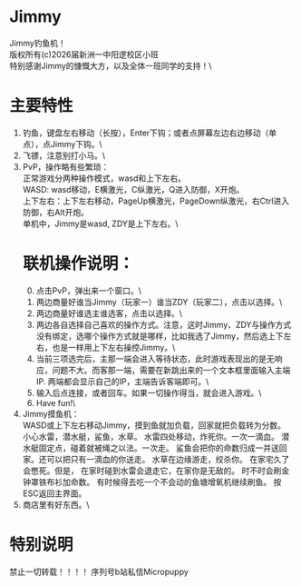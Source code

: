 # Jimmy
Jimmy钓鱼机！\
版权所有(c)2026届新洲一中阳逻校区小班\
特别感谢Jimmy的慷慨大方，以及全体一班同学的支持！\
# 主要特性
1. 钓鱼，键盘左右移动（长按），Enter下钩；或者点屏幕左边右边移动（单点），点Jimmy下钩。\
2. 飞镖，注意别打小马。\
3. PvP，操作略有些繁琐：\
   正常游戏分两种操作模式，wasd和上下左右。\
     WASD: wasd移动，E横激光，C纵激光，Q进入防御，X开炮。\
     上下左右：上下左右移动，PageUp横激光，PageDown纵激光，右Ctrl进入防御，右Alt开炮。\
     单机中，Jimmy是wasd, ZDY是上下左右。\
   # 联机操作说明：
     0. 点击PvP，弹出来一个窗口。\
     1. 两边商量好谁当Jimmy（玩家一）谁当ZDY（玩家二），点击以选择。\
     2. 两边商量好谁选主谁选客，点击以选择。\
     3. 两边各自选择自己喜欢的操作方式。注意，这时Jimmy、ZDY与操作方式没有绑定，选哪个操作方式就是哪样，比如我选了Jimmy，然后选上下左右，也是一样用上下左右操控Jimmy。\
     4. 当前三项选完后，主那一端会进入等待状态，此时游戏表现出的是无响应，问题不大。而客那一端，需要在新跳出来的一个文本框里面输入主端IP. 两端都会显示自己的IP，主端告诉客端即可。\
     5. 输入后点连接，或者回车。如果一切操作得当，就会进入游戏。\
     6. Have fun!\
4. Jimmy摸鱼机：\
   WASD或上下左右移动Jimmy，摸到鱼就加负载，回家就把负载转为分数。
   小心水雷，潜水艇，鲨鱼，水草。
   水雷四处移动，炸死你。一次一滴血。
   潜水艇固定点，碰着就被绳之以法。一次走。
   鲨鱼会把你的命数归成一并送回家。还可以把只有一滴血的你送走。
   水草在边缘游走，绞杀你。
   在家宅久了会憋死。但是，
   在家时碰到水雷会退走它，在家你是无敌的。
   时不时会刷金钟罩铁布衫加命数。
   有时候得去吃一个不会动的鱼塘增氧机继续刷鱼。
   按ESC返回主界面。
5. 商店里有好东西。\
# 特别说明
禁止一切转载！！！！
序列号b站私信Micropuppy
